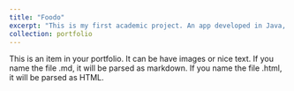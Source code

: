 ```yaml
---
title: "Foodo"
excerpt: "This is my first academic project. An app developed in Java, javafx, that helps in cooking.<br/><img src='C:\Users\flavi\Desktop\flackozi.github.io\images\FoodoSite.png'>"
collection: portfolio
---
```


This is an item in your portfolio. It can be have images or nice text. If you name the file .md, it will be parsed as markdown. If you name the file .html, it will be parsed as HTML. 
